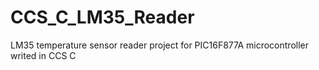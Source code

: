 # CCS_C_LM35_Reader
LM35 temperature sensor reader project for PIC16F877A microcontroller writed in CCS C
